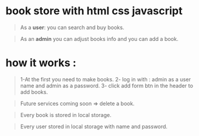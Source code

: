 # book store with html css javascript

> As a **user**: you can search and buy books.

> As an **admin** you can adjust books info and you can add a book.

# how it works :

> 1-At the first you need to make books.
> 2- log in with : admin as a user name and admin as a password.
> 3- click add form btn in the header to add books.

> Future services coming soon => delete a book.

> Every book is stored in local storage.

> Every user stored in local storage with name and password.

